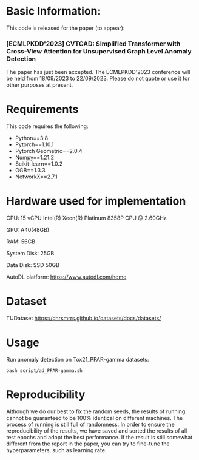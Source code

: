 # Basic Information:
This code is released for the paper (to appear):

### [ECMLPKDD'2023] CVTGAD: Simplified Transformer with Cross-View Attention for Unsupervised Graph Level Anomaly Detection

The paper has just been accepted. The ECMLPKDD'2023 conference will be held from 18/09/2023 to 22/09/2023. Please do not quote or use it for other purposes at present.

# Requirements
This code requires the following:

- Python==3.8
- Pytorch==1.10.1
- Pytorch Geometric==2.0.4
- Numpy==1.21.2
- Scikit-learn==1.0.2
- OGB==1.3.3
- NetworkX==2.7.1

# Hardware used for implementation
CPU: 15 vCPU Intel(R) Xeon(R) Platinum 8358P CPU @ 2.60GHz

GPU: A40(48GB)

RAM: 56GB

System Disk: 25GB

Data Disk: SSD 50GB

AutoDL platform: https://www.autodl.com/home

# Dataset
TUDataset
https://chrsmrrs.github.io/datasets/docs/datasets/

# Usage
Run anomaly detection on Tox21_PPAR-gamma datasets:
```
bash script/ad_PPAR-gamma.sh
```

# Reproducibility
Although we do our best to fix the random seeds, the results of running cannot be guaranteed to be 100% identical on different machines. The process of running is still full of randomness.
In order to ensure the reproducibility of the results, we have saved and sorted the results of all test epochs and adopt the best performance. If the result is still somewhat different from the report in the paper, you can try to fine-tune the hyperparameters, such as learning rate.


